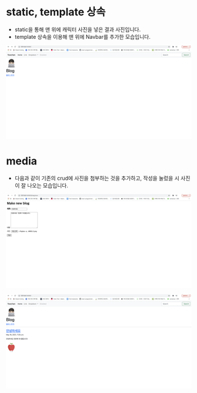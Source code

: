 # static, template 상속

- static을 통해 맨 위에 캐릭터 사진을 넣은 결과 사진입니다.
- template 상속을 이용해 맨 위에 Navbar를 추가한 모습입니다.

![실행1](imgs/img1.png)

# media

- 다음과 같이 기존의 crud에 사진을 첨부하는 것을 추가하고, 작성을 눌렀을 시 사진이 잘 나오는 모습입니다.

![실행2](imgs/img2.png)

![실행4](imgs/img4.png)